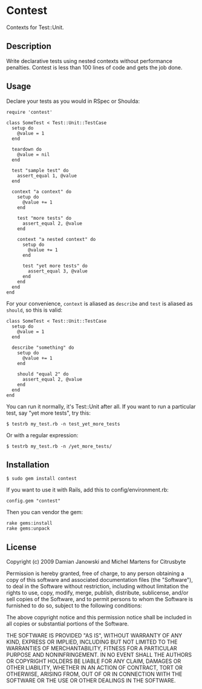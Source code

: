Contest
=======

Contexts for Test::Unit.

Description
-----------

Write declarative tests using nested contexts without performance penalties. Contest is less than 100 lines of code and gets the job done.

Usage
-----

Declare your tests as you would in RSpec or Shoulda:

    require 'contest'

    class SomeTest < Test::Unit::TestCase
      setup do
        @value = 1
      end

      teardown do
        @value = nil
      end

      test "sample test" do
        assert_equal 1, @value
      end

      context "a context" do
        setup do
          @value += 1
        end

        test "more tests" do
          assert_equal 2, @value
        end

        context "a nested context" do
          setup do
            @value += 1
          end

          test "yet more tests" do
            assert_equal 3, @value
          end
        end
      end
    end

For your convenience, `context` is aliased as `describe` and `test` is aliased as `should`, so this is valid:

    class SomeTest < Test::Unit::TestCase
      setup do
        @value = 1
      end

      describe "something" do
        setup do
          @value += 1
        end

        should "equal 2" do
          assert_equal 2, @value
        end
      end
    end

You can run it normally, it's Test::Unit after all. If you want to run a particular test, say "yet more tests", try this:

    $ testrb my_test.rb -n test_yet_more_tests

Or with a regular expression:

    $ testrb my_test.rb -n /yet_more_tests/

Installation
------------

    $ sudo gem install contest

If you want to use it with Rails, add this to config/environment.rb:

    config.gem "contest"

Then you can vendor the gem:

    rake gems:install
    rake gems:unpack

License
-------

Copyright (c) 2009 Damian Janowski and Michel Martens for Citrusbyte

Permission is hereby granted, free of charge, to any person
obtaining a copy of this software and associated documentation
files (the "Software"), to deal in the Software without
restriction, including without limitation the rights to use,
copy, modify, merge, publish, distribute, sublicense, and/or sell
copies of the Software, and to permit persons to whom the
Software is furnished to do so, subject to the following
conditions:

The above copyright notice and this permission notice shall be
included in all copies or substantial portions of the Software.

THE SOFTWARE IS PROVIDED "AS IS", WITHOUT WARRANTY OF ANY KIND,
EXPRESS OR IMPLIED, INCLUDING BUT NOT LIMITED TO THE WARRANTIES
OF MERCHANTABILITY, FITNESS FOR A PARTICULAR PURPOSE AND
NONINFRINGEMENT. IN NO EVENT SHALL THE AUTHORS OR COPYRIGHT
HOLDERS BE LIABLE FOR ANY CLAIM, DAMAGES OR OTHER LIABILITY,
WHETHER IN AN ACTION OF CONTRACT, TORT OR OTHERWISE, ARISING
FROM, OUT OF OR IN CONNECTION WITH THE SOFTWARE OR THE USE OR
OTHER DEALINGS IN THE SOFTWARE.
